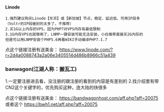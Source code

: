 #### Linode
````
1.强烈建议购买Linode【东京】或【新加坡】节点，稳定、延迟低、可用IP段多
（Vultr的IP段被封的太多了，不推荐）
2.买1G以上内存的VPS，因为PHP7对VPS内存有最低限制
3.1G内存VPS也就够用了，LNMP一键安装可能无法安装，小白推荐直接买2G内存的
但是可以用LNMP安装个PHP5.6再看WIKI手动编译PHP7.1.7
````

点这个链接注册有送美金：
https://www.linode.com/?r=2d4a0088743a2a06e3405514d486b8966c51a439

### banwagon(江湖人称：搬瓦工)
1.一定要注册进去看，没注册的跟注册的看到的内容是有差别的
2.找介绍里有带CN2这个关键字的，优先购买这种，连大陆的快很多

点这个链接注册有送美金：
https://bandwagonhost.com/aff.php?aff=20075
或者这个
https://bwh1.net/aff.php?aff=20075